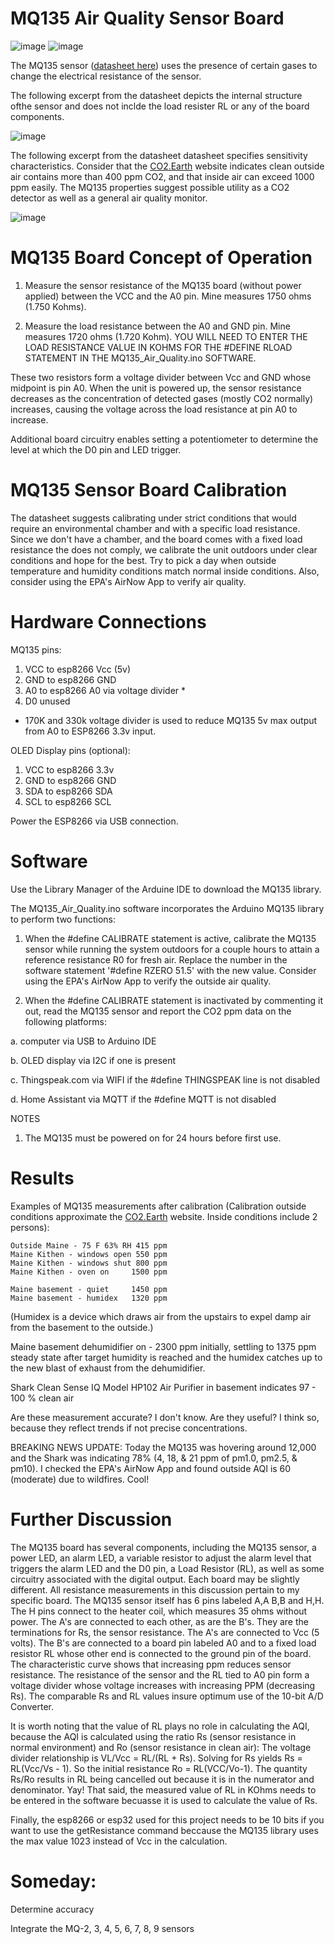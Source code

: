 # MQ135 Air Quality Sensor Board

![image](https://github.com/user-attachments/assets/be24d9ab-758d-421a-aa32-b21a0685b0c2) ![image](https://github.com/user-attachments/assets/d0af170c-036d-4ee3-a305-74bce83af16a)


The MQ135 sensor ([datasheet here](https://www.olimex.com/Products/Components/Sensors/Gas/SNS-MQ135/resources/SNS-MQ135.pdf)) uses the presence of certain gases to change the electrical resistance of the sensor.

The following excerpt from the datasheet depicts the internal structure ofthe sensor and does not inclde the load resister RL or any of the board components.

![image](https://github.com/user-attachments/assets/4af4b039-8945-414b-9be0-84ea8c5ca75d)

The following excerpt from the datasheet datasheet specifies sensitivity characteristics. Consider that the [CO2.Earth](https://www.co2.earth/) website indicates clean outside air contains more than 400 ppm CO2, and that inside air can exceed 1000 ppm easily.  The MQ135 properties suggest possible utility as a CO2 detector as well as a general air quality monitor.  

![image](https://github.com/user-attachments/assets/bfa19113-d05b-4a2e-a1c8-9897aea4ffdc)


# MQ135 Board Concept of Operation
1. Measure the sensor resistance of the MQ135 board (without power applied) between the VCC and the A0 pin.  Mine measures 1750 ohms (1.750 Kohms).
   
2. Measure the load resistance between the A0 and GND pin.  Mine measures 1720 ohms (1.720 Kohm). YOU WILL NEED TO ENTER THE LOAD RESISTANCE VALUE IN KOHMS FOR THE #DEFINE RLOAD STATEMENT IN THE MQ135_Air_Quality.ino SOFTWARE.

These two resistors form a voltage divider between Vcc and GND whose midpoint is pin A0.  When the unit is powered up, the sensor resistance decreases as the concentration of detected gases (mostly CO2 normally) increases, causing the voltage across the load resistance at pin A0 to increase.  

Additional board circuitry enables setting a potentiometer to determine the level at which the D0 pin and LED trigger.

# MQ135 Sensor Board Calibration
The datasheet suggests calibrating under strict conditions that would require an environmental chamber and with a specific load resistance.  Since we don't have a chamber, and the board comes with a fixed load resistance the does not comply, we calibrate the unit outdoors under clear conditions and hope for the best.  Try to pick a day when outside temperature and humidity conditions match normal inside conditions.  Also, consider using the EPA's AirNow App to verify air quality.

# Hardware Connections

MQ135 pins:

1. VCC to esp8266 Vcc (5v)
2. GND to esp8266 GND
3. A0 to esp8266 A0 via voltage divider *
4. D0 unused

* 170K and 330k voltage divider is used to reduce MQ135 5v max output from A0 to ESP8266 3.3v input.
  
OLED Display pins (optional):

1. VCC to esp8266 3.3v 
2. GND to esp8266 GND
3. SDA to esp8266 SDA
4. SCL to esp8266 SCL

Power the ESP8266 via USB connection.

# Software

Use the Library Manager of the Arduine IDE to download the MQ135 library.  

The MQ135_Air_Quality.ino software incorporates the Arduino MQ135 library to perform two functions:
  
1. When the #define CALIBRATE statement is active, calibrate the MQ135 sensor while running the system outdoors for a couple hours
   to attain a reference resistance R0 for fresh air.  Replace the number in the software statement '#define RZERO 51.5' with the new value.
   Consider using the EPA's AirNow App to verify the outside air quality.
           
2. When the #define CALIBRATE statement is inactivated by commenting it out, read the MQ135 sensor and report the CO2 ppm data on the following platforms:
  
a. computer via USB to Arduino IDE
  
b. OLED display via I2C if one is present
  
c. Thingspeak.com via WIFI if the #define THINGSPEAK line is not disabled
  
d. Home Assistant via MQTT if the #define MQTT is not disabled

NOTES 

  1. The MQ135 must be powered on for 24 hours before first use.

# Results

Examples of MQ135 measurements after calibration (Calibration outside conditions approximate the [CO2.Earth]([co2.earth](https://www.co2.earth/)) website. Inside conditions include 2 persons):

    Outside Maine - 75 F 63% RH 415 ppm
    Maine Kithen - windows open 550 ppm
    Maine Kithen - windows shut 800 ppm
    Maine Kithen - oven on     1500 ppm   
    
    Maine basement - quiet     1450 ppm
    Maine basement - humidex   1320 ppm

(Humidex is a device which draws air from the upstairs to expel damp air from the basement to the outside.)

Maine basement dehumidifier on - 2300 ppm initially, settling to 1375 ppm steady state after target humidity is reached and the humidex catches up to the new blast of exhaust from the dehumidifier.
    
Shark Clean Sense IQ Model HP102 Air Purifier in basement indicates 97 - 100 % clean air    

Are these measurement accurate?  I don't know.  Are they useful? I think so, because they reflect trends if not precise concentrations.  

BREAKING NEWS UPDATE: Today the MQ135 was hovering around 12,000 and the Shark was indicating 78% (4, 18, & 21 ppm of pm1.0, pm2.5, & pm10).  I checked the EPA's AirNow App and found outside AQI is 60 (moderate) due to wildfires. Cool!


# Further Discussion

The MQ135 board has several components, including the MQ135 sensor, a power LED, an alarm LED, a variable resistor to adjust the alarm level that triggers the alarm LED and the D0 pin, a Load Resistor (RL), as well as some circuitry associated with the digital output.  Each board may be slightly different.  All resistance measurements in this discussion pertain to my specific board.  The MQ135 sensor itself has 6 pins labeled A,A B,B and H,H.  The H pins connect to the heater coil, which measures 35 ohms without power.  The A's are connected to each other, as are the B's.  They are the terminations for Rs, the sensor resistance.  The A's are connected to Vcc (5 volts).  The B's are connected to a board pin labeled A0 and to a fixed load resistor RL whose other end is connected to the ground pin of the board.  The characteristic curve shows that increasing ppm reduces sensor resistance.  The resistance of the sensor and the RL tied to A0 pin form a voltage divider whose voltage increases with increasing PPM (decreasing Rs).  The comparable Rs and RL values insure optimum use of the 10-bit A/D Converter. 

It is worth noting that the value of RL plays no role in calculating the AQI, because the AQI is calculated using the ratio Rs (sensor resistance in normal environment) and Ro (sensor resistance in clean air): 
The voltage divider relationship is VL/Vcc = RL/(RL + Rs).  Solving for Rs yields Rs = RL(Vcc/Vs - 1).  So the initial resistance Ro = RL(VCC/Vo-1).  The quantity Rs/Ro results in RL being cancelled out because it is in the numerator and denominator. Yay!
That said, the measured value of RL in KOhms needs to be entered in the software becuasse it is used to calculate the value of Rs.

Finally, the esp8266 or esp32 used for this project needs to be 10 bits if you want to use the getResistance command beccause the MQ135 library uses the max value 1023 instead of Vcc in the calculation.

# Someday:

Determine accuracy
    
Integrate the MQ-2, 3, 4, 5, 6, 7, 8, 9 sensors
